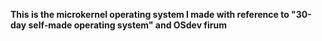 **This is the microkernel operating system I made with reference to "30-day self-made operating system" and OSdev firum**
